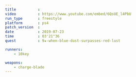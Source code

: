 ```yaml
---
title          :
video          : https://www.youtube.com/embed/6QsUE_l4PbU
run_type       : freestyle
platform       : ps4
patch_version  : 
date           : 2019-07-23
time           : 03'21"36
quest          : 9★-when-blue-dust-surpasses-red-lust

runners:
    - 10key

weapons:
    - charge-blade
---
```


